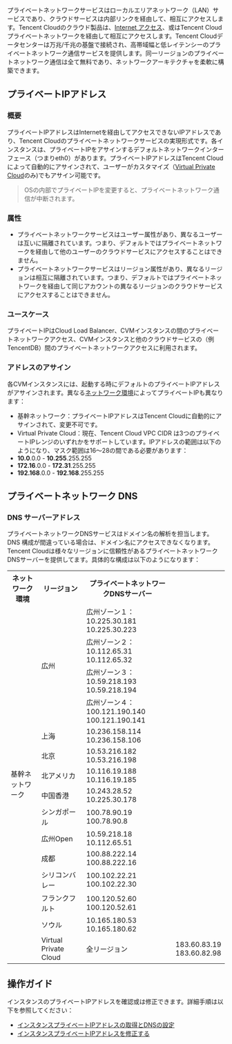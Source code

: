 プライベートネットワークサービスはローカルエリアネットワーク（LAN）サービスであり、クラウドサービスは内部リンクを経由して、相互にアクセスします。Tencent Cloudのクラウド製品は、[Internet アクセス](https://intl.cloud.tencent.com/document/product/213/5224)、或はTencent Cloudプライベートネットワークを経由して相互にアクセスします。Tencent Cloudデータセンターは万兆/千兆の基盤で接続され、高帯域幅と低レイテンシーのプライベートネットワーク通信サービスを提供します。同一リージョンのプライベートネットワーク通信は全て無料であり、ネットワークアーキテクチャを柔軟に構築できます。
## プライベートIPアドレス
### 概要
プライベートIPアドレスはInternetを経由してアクセスできないIPアドレスであり、Tencent Cloudのプライベートネットワークサービスの実現形式です。各インスタンスは、プライベートIPをアサインするデフォルトネットワークインターフェース（つまりeth0）があります。プライベートIPアドレスはTencent Cloudによって自動的にアサインされて、ユーザーがカスタマイズ（[Virtual Private Cloud](https://intl.cloud.tencent.com/document/product/215/535)のみ)でもアサイン可能です。
> OSの内部でプライベートIPを変更すると、プライベートネットワーク通信が中断されます。
>

### 属性
 - プライベートネットワークサービスはユーザー属性があり、異なるユーザーは互いに隔離されています。つまり、デフォルトではプライベートネットワークを経由して他のユーザーのクラウドサービスにアクセスすることはできません。
 - プライベートネットワークサービスはリージョン属性があり、異なるリージョンは相互に隔離されています。つまり、デフォルトではプライベートネットワークを経由して同じアカウントの異なるリージョンのクラウドサービスにアクセスすることはできません。

### ユースケース
プライベートIPはCloud Load Balancer、CVMインスタンスの間のプライベートネットワークアクセス、CVMインスタンスと他のクラウドサービスの（例 TencentDB）間のプライベートネットワークアクセスに利用されます。

### アドレスのアサイン
各CVMインスタンスには、起動する時にデフォルトのプライベートIPアドレスがアサインされます。異なる[ネットワーク環境](https://intl.cloud.tencent.com/document/product/213/5227)によってプライベートIPも異なります：
 - 基幹ネットワーク：プライベートIPアドレスはTencent Cloudに自動的にアサインされて、変更不可です。
 - Virtual Private Cloud：現在、Tencent Cloud VPC CIDR は3つのプライベートIPレンジのいずれかをサポートしています。IPアドレスの範囲は以下のようになり、マスク範囲は16〜28の間である必要があります：
  - **10.0**.0.0 - **10.255**.255.255
  - **172.16**.0.0 - **172.31**.255.255
  - **192.168**.0.0 - **192.168**.255.255

## プライベートネットワーク DNS 
### DNS サーバーアドレス
プライベートネットワークDNSサービスはドメイン名の解析を担当します。DNS 構成が間違っている場合は、ドメイン名にアクセスできなくなります。
Tencent Cloudは様々なリージョンに信頼性があるプライベートネットワークDNSサーバーを提供してます。具体的な構成は以下のようになります：
<table><tbody>
<tr><th>ネットワーク環境</th><th>リージョン</th><th>プライベートネットワークDNSサーバー</th></tr>
<tr><td rowspan="16">基幹ネットワーク</td><td rowspan="4">広州</td><td>広州ゾーン１：<br>10.225.30.181<br>10.225.30.223</td></tr>
<tr><td>広州ゾーン２：<br>10.112.65.31<br>10.112.65.32</td></tr>
<tr><td>広州ゾーン３：<br>10.59.218.193<br>10.59.218.194</td></tr>
<tr><td>広州ゾーン４：<br>100.121.190.140<br>100.121.190.141</td></tr>
<tr><td>上海</td><td>10.236.158.114<br>10.236.158.106</td></tr>
<tr><td>北京</td><td>10.53.216.182<br>10.53.216.198</td></tr>
<tr><td>北アメリカ</td><td>10.116.19.188<br>10.116.19.185</td></tr>
<tr><td>中国香港</td><td>10.243.28.52<br>10.225.30.178</td></tr>
<tr><td>シンガポール</td><td>100.78.90.19<br>100.78.90.8</td></tr>
<tr><td>広州Open</td><td>10.59.218.18<br>10.112.65.51</td></tr>
<tr><td>成都</td><td>100.88.222.14<br>100.88.222.16</td></tr>
<tr><td>シリコンバレー</td><td>100.102.22.21<br>100.102.22.30</td></tr>
<tr><td>フランクフルト</td><td>100.120.52.60<br>100.120.52.61</td></tr>
<tr><td>ソウル</td><td>10.165.180.53<br>10.165.180.62</td></tr>
<tr><td>Virtual Private Cloud</td><td>全リージョン</td><td>183.60.83.19<br>183.60.82.98</td></tr>
</tbody>
</table>

## 操作ガイド
インスタンスのプライベートIPアドレスを確認或は修正できます。詳細手順は以下を参照してください：
- [インスタンスプライベートIPアドレスの取得とDNSの設定](https://intl.cloud.tencent.com/document/product/213/17941)
- [インスタンスプライベートIPアドレスを修正する](https://intl.cloud.tencent.com/document/product/213/16561)
